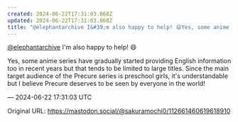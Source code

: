 ```yaml
---
created: 2024-06-22T17:31:03.068Z
updated: 2024-06-22T17:31:03.068Z
title: "@elephantarchive I&#39;m also happy to help! 😄Yes, some anime series have gradua[...]"
---
```


<p><span class="h-card" translate="no"><a href="https://mastodon.social/@elephantarchive" class="u-url mention">@<span>elephantarchive</span></a></span> I&#39;m also happy to help! 😄</p><p>Yes, some anime series have gradually started providing English information too in recent years but that tends to be limited to large titles. Since the main target audience of the Precure series is preschool girls, it&#39;s understandable but I believe Precure deserves to be seen by everyone in the world!</p>

&mdash; 2024-06-22 17:31:03 UTC

Original URL: https://mastodon.social/@sakuramochi0/112661460619618910
